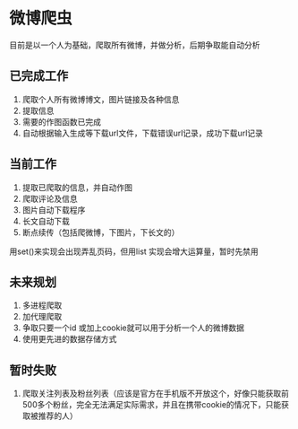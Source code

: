 # 微博爬虫
目前是以一个人为基础，爬取所有微博，并做分析，后期争取能自动分析

## 已完成工作

1. 爬取个人所有微博博文，图片链接及各种信息
2. 提取信息
3. 需要的作图函数已完成
4. 自动根据输入生成等下载url文件，下载错误url记录，成功下载url记录

## 当前工作

1. 提取已爬取的信息，并自动作图
2. 爬取评论及信息
3. 图片自动下载程序
4. 长文自动下载
5. 断点续传（包括爬微博，下图片，下长文的）

用set()来实现会出现弄乱页码，但用list 实现会增大运算量，暂时先禁用

## 未来规划

1. 多进程爬取
2. 加代理爬取
3. 争取只要一个id 或加上cookie就可以用于分析一个人的微博数据
4. 使用更先进的数据存储方式

## 暂时失败

1. 爬取关注列表及粉丝列表（应该是官方在手机版不开放这个，好像只能获取前500多个粉丝，完全无法满足实际需求，并且在携带cookie的情况下，只能获取被推荐的人）

   ​



